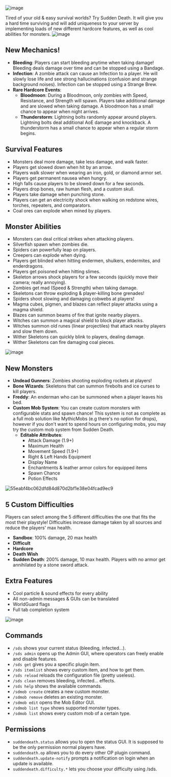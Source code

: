 
![image](https://github.com/user-attachments/assets/aecedb7a-1f1d-46bc-be89-8a37e08d48e0)

Tired of your old & easy survival worlds? Try Sudden Death. It will give you a hard time surviving and will add uniqueness to your server by implementing loads of new different hardcore features, as well as cool abilities for monsters.
![image](https://github.com/user-attachments/assets/9b628bd9-f92e-4d21-bf58-3f8039309d89)

## New Mechanics!
- **Bleeding**: Players can start bleeding anytime when taking damage! Bleeding deals damage over time and can be stopped using a Bandage.
- **Infection**: A zombie attack can cause an Infection to a player. He will slowly lose life and see strong hallucinations (confusion and strange background noises). Infection can be stopped using a Strange Brew.
- **Rare Hardcore Events**:
  - **Bloodmoon**: During a Bloodmoon, only zombies with Speed, Resistance, and Strength will spawn. Players take additional damage and are slowed when taking damage. A bloodmoon has a small chance to appear when night arrives.
  - **Thunderstorm**: Lightning bolts randomly appear around players. Lightning bolts deal additional AoE damage and knockback. A thunderstorm has a small chance to appear when a regular storm begins.

## Survival Features
- Monsters deal more damage, take less damage, and walk faster.
- Players get slowed down when hit by an arrow.
- Players walk slower when wearing an iron, gold, or diamond armor set.
- Players get permanent nausea when hungry.
- High falls cause players to be slowed down for a few seconds.
- Players drop bones, raw human flesh, and a custom skull.
- Players take damage when punching stone.
- Players can get an electricity shock when walking on redstone wires, torches, repeaters, and comparators.
- Coal ores can explode when mined by players.

## Monster Abilities
- Monsters can deal critical strikes when attacking players.
- Silverfish spawn when zombies die.
- Spiders can powerfully leap on players.
- Creepers can explode when dying.
- Players get blinded when hitting endermen, shulkers, endermites, and enderdragons.
- Players get poisoned when hitting slimes.
- Skeleton arrows shock players for a few seconds (quickly move their camera; really annoying).
- Zombies get mad (Speed & Strength) when taking damage.
- Skeletons can throw exploding & player-killing bone grenades!
- Spiders shoot slowing and damaging cobwebs at players!
- Magma cubes, pigmen, and blazes can reflect player attacks using a magma shield.
- Blazes can summon beams of fire that ignite nearby players.
- Witches can summon a magical shield to block player attacks.
- Witches summon old runes (linear projectiles) that attack nearby players and slow them down.
- Wither Skeletons can quickly blink to players, dealing damage.
- Wither Skeletons can fire damaging coal pieces.

![image](https://github.com/user-attachments/assets/1fcdbad5-5c56-4335-96bd-d958248dc608)

## New Monsters
- **Undead Gunners**: Zombies shooting exploding rockets at players!
- **Bone Wizards**: Skeletons that can summon firebolts and ice curses to kill players.
- **Freddy**: An enderman who can be summoned when a player leaves his bed.
- **Custom Mob System**: You can create custom monsters with configurable stats and spawn chance! This system is not as complete as a full mob solution like MythicMobs (e.g there's no option for drops), however if you don't want to spend hours on configuring mobs, you may try the custom mob system from Sudden Death. 
  - **Editable Attributes**:
    - Attack Damage (1.9+)
    - Maximum Health
    - Movement Speed (1.9+)
    - Right & Left Hands Equipment
    - Display Name
    - Enchantments & leather armor colors for equipped items
    - Spawn Chance
    - Potion Effects

![55eabf4bc062dfd84d870d2bf1e38e04fcad9ec9](https://github.com/user-attachments/assets/00bf3468-a922-4a1f-ac8a-cca6b1b06549)

## 5 Custom Difficulties
Players can select among the 5 different difficulties the one that fits the most their playstyle! Difficulties increase damage taken by all sources and reduce the players' max health.
- **Sandbox**: 100% damage, 20 max health
- **Difficult**
- **Hardcore**
- **Death Wish**
- **Sudden Death**: 200% damage, 10 max health. Players with no armor get annihilated by a stone sword attack.

## Extra Features
- Cool particle & sound effects for every ability
- All non-admin messages & GUIs can be translated
- WorldGuard flags
- Full tab completion system

![image](https://github.com/user-attachments/assets/31b13b0c-d8e2-4634-813e-280ae6d081d7)

## Commands
- `/sds` shows your current status (bleeding, infected...).
- `/sds admin` opens up the Admin GUI, where operators can freely enable and disable features.
- `/sds get` gives you a specific plugin item.
- `/sds itemlist` shows every custom item, and how to get them.
- `/sds reload` reloads the configuration file (pretty useless).
- `/sds clean` removes bleeding, infected... effects.
- `/sds help` shows the available commands.
- `/sdmob create` creates a new custom monster.
- `/sdmob remove` deletes an existing monster.
- `/sdmob edit` opens the Mob Editor GUI.
- `/sdmob list type` shows supported monster types.
- `/sdmob list` shows every custom mob of a certain type.

## Permissions
- `suddendeath.status` allows you to open the status GUI. It is supposed to be the only permission normal players have.
- `suddendeath.op` allows you to do every other OP plugin command.
- `suddendeath.update-notify` prompts a notification on login when an update is available.
- `suddendeath.difficulty.*` lets you choose your difficulty using /sds.
